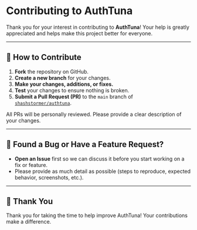 # Contributing to AuthTuna

Thank you for your interest in contributing to **AuthTuna**! Your help is greatly appreciated and helps make this project better for everyone.

---

## 🚀 How to Contribute

1. **Fork** the repository on GitHub.
2. **Create a new branch** for your changes.
3. **Make your changes, additions, or fixes.**
4. **Test** your changes to ensure nothing is broken.
5. **Submit a Pull Request (PR)** to the `main` branch of [`shashstormer/authtuna`](https://github.com/shashstormer/authtuna).

All PRs will be personally reviewed. Please provide a clear description of your changes.

---

## 🐞 Found a Bug or Have a Feature Request?

- **Open an Issue** first so we can discuss it before you start working on a fix or feature.
- Please provide as much detail as possible (steps to reproduce, expected behavior, screenshots, etc.).

---

## 🙏 Thank You

Thank you for taking the time to help improve AuthTuna! Your contributions make a difference.
